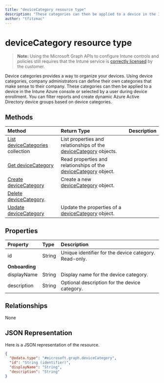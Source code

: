 ```yaml
---
title: "deviceCategory resource type"
description: "These categories can then be applied to a device in the Intune Azure console or selected by a user during device enrollment. You can filter reports and create dynamic Azure Active Directory device groups based on device categories."
author: "tfitzmac"
---
```


# deviceCategory resource type

> **Note:** Using the Microsoft Graph APIs to configure Intune controls and policies still requires that the Intune service is [correctly licensed](https://go.microsoft.com/fwlink/?linkid=839381) by the customer.

Device categories provides a way to organize your devices. Using device categories, company administrators can define their own categories that make sense to their company. These categories can then be applied to a device in the Intune Azure console or selected by a user during device enrollment. You can filter reports and create dynamic Azure Active Directory device groups based on device categories.

## Methods
|Method|Return Type|Description|
|:---|:---|:---|
|[List deviceCategories](../api/intune-shared-devicecategory-list.md) collection|List properties and relationships of the [deviceCategory](../resources/intune-shared-devicecategory.md) objects.|
|[Get deviceCategory](../api/intune-shared-devicecategory-get.md)|Read properties and relationships of the [deviceCategory](../resources/intune-shared-devicecategory.md) object.|
|[Create deviceCategory](../api/intune-shared-devicecategory-create.md)|Create a new [deviceCategory](../resources/intune-shared-devicecategory.md) object.|
|[Delete deviceCategory](../api/intune-shared-devicecategory-delete.md).|
|[Update deviceCategory](../api/intune-shared-devicecategory-update.md)|Update the properties of a [deviceCategory](../resources/intune-shared-devicecategory.md) object.|

## Properties
|Property|Type|Description|
|:---|:---|:---|
|id|String|Unique identifier for the device category. Read-only.|
|**Onboarding**|
|displayName|String|Display name for the device category.|
|description|String|Optional description for the device category.|

## Relationships
None

## JSON Representation
Here is a JSON representation of the resource.
<!--{
  "blockType": "resource",
  "keyProperty": "id",
  "baseType": "microsoft.graph.entity",
  "@odata.type": "microsoft.graph.deviceCategory"
}-->
``` json
{
  "@odata.type": "#microsoft.graph.deviceCategory",
  "id": "String (identifier)",
  "displayName": "String",
  "description": "String"
}
```



